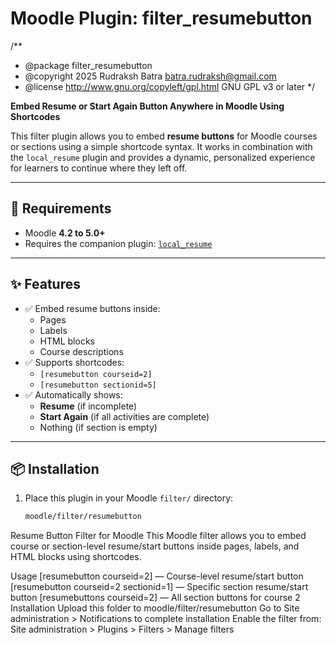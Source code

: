 # Moodle Plugin: filter_resumebutton

/**
 * @package     filter_resumebutton
 * @copyright   2025 Rudraksh Batra <batra.rudraksh@gmail.com>
 * @license     http://www.gnu.org/copyleft/gpl.html GNU GPL v3 or later
 */

**Embed Resume or Start Again Button Anywhere in Moodle Using Shortcodes**

This filter plugin allows you to embed **resume buttons** for Moodle courses or sections using a simple shortcode syntax. It works in combination with the `local_resume` plugin and provides a dynamic, personalized experience for learners to continue where they left off.

---

## 🧩 Requirements

- Moodle **4.2 to 5.0+**
- Requires the companion plugin: [`local_resume`](https://github.com/rudykarston/local_resume)

---

## ✨ Features

- ✅ Embed resume buttons inside:
  - Pages
  - Labels
  - HTML blocks
  - Course descriptions
- ✅ Supports shortcodes:
  - `[resumebutton courseid=2]`
  - `[resumebutton sectionid=5]`
- ✅ Automatically shows:
  - **Resume** (if incomplete)
  - **Start Again** (if all activities are complete)
  - Nothing (if section is empty)

---

## 📦 Installation

1. Place this plugin in your Moodle `filter/` directory:
   ```bash
   moodle/filter/resumebutton

Resume Button Filter for Moodle
This Moodle filter allows you to embed course or section-level resume/start buttons inside pages, labels, and HTML blocks using shortcodes.

Usage
[resumebutton courseid=2] — Course-level resume/start button
[resumebutton courseid=2 sectionid=1] — Specific section resume/start button
[resumebuttons courseid=2] — All section buttons for course 2
Installation
Upload this folder to moodle/filter/resumebutton
Go to Site administration > Notifications to complete installation
Enable the filter from:
Site administration > Plugins > Filters > Manage filters
